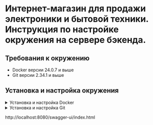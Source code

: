 # Интернет-магазин для продажи электроники и бытовой техники. Инструкция по настройке окружения на сервере бэкенда.

## Требования к окружению
* Docker версии 24.0.7 и выше
* Git версии 2.34.1 и выше

## Установка и настройка окружения

<details><summary>Установка и настройка Docker</summary>
  
В терминале на сервере ввести следующие команды:
* sudo apt install curl
* curl -fsSL https://get.docker.com -o get-docker.sh
* sh get-docker.sh
  
Внимание! Если при выполнении трех вышеперечисленных команд возникли ошибки, то 
поставить Docker в соответствии с рекомендациями, изложенными [здесь](https://docs.docker.com/engine/install/ubuntu/). 
Если все ОК, то продолжать вводить команды, приведенные ниже:

* sudo apt install \
  apt-transport-https \
  ca-certificates \
  curl \
  gnupg-agent \
  software-properties-common -y 
* curl -fsSL https://download.docker.com/linux/ubuntu/gpg | sudo apt-key add -
* sudo add-apt-repository "deb [arch=amd64] https://download.docker.com/linux/ubuntu $(lsb_release -cs) stable"
* sudo apt update
* sudo apt install docker-ce docker-compose -y
* Проверяем работоспособность Docker, для чего в терминале вводим команду
  sudo systemctl status docker
* Убеждаемся, что в выводе присутствуют строки примерно такого содержания:
  
  docker.service - Docker Application Container Engine
  
  Loaded: loaded (/lib/systemd/system/docker.service; enabled; vendor preset: enabled)
  
  Active: active (running) since Sun 2023-11-22 21:43:12 UTC; 13s ago
* Нажать Ctrl+C, затем ввести команду docker version. Версия Docker должна быть не менее 24.0.7.
</details>

<details><summary>Установка и настройка Git</summary>
  
В терминале на сервере ввести следующие команды:
* sudo apt-get install git
* git --version

Номер версии Git должен быть не менее 2.34.1.
</details>

http://localhost:8080/swagger-ui/index.html